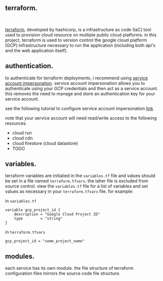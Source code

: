 ## terraform.
<br/>

[terraform](https://www.terraform.io/), developed by hashicorp, is a infrastructure as code (IaC) tool used to provision cloud resource on multiple public cloud platforms. in this project, terraform is used to version control the google cloud platform (GCP) infrastructure necessary to run the application (including both api's and the web application itself).

## authentication.

to authenticate for terraform deployments, i recommend using [service account impersonation](https://cloud.google.com/docs/authentication/use-service-account-impersonation). service account impersonation allows you to authenticate using your GCP credentials and then act as a service account. this removes the need to manage and store an authentication key for your service account.

see the following tutorial to configure service account impersonation [link](https://cloud.google.com/blog/topics/developers-practitioners/using-google-cloud-service-account-impersonation-your-terraform-code)

note that your service account will need read/write access to the following resources:
* cloud run
* cloud cdn
* cloud firestore (cloud datastore)
* TODO

## variables.

terraform variables are initialied in the `variables.tf` file and values should be set in a file named `terraform.tfvars`. the latter file is excluded from source control. view the `variables.tf` file for a list of variables and set values as necessary in your `terraform.tfvars` file. for example:

in `variables.tf`
```
variable gcp_project_id {
    description = "Google Cloud Project ID"
    type        = "string"
}
```

in `terraform.tfvars`
```
gcp_project_id = "some_project_name"
```


## modules.

each service has its own module. the file structure of terraform configuration files mirrors the source code file structure.

